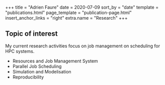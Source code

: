 +++
title = "Adrien Faure"
date = 2020-07-09
sort_by = "date"
template = "publications.html"
page_template = "publication-page.html"
insert_anchor_links = "right"
extra.name = "Research"
+++

## Topic of interest

My current research activities focus on job management on scheduling for HPC
systems.

- Resources and Job Management System
- Parallel Job Scheduling
- Simulation and Modelisation
- Reproducibility
